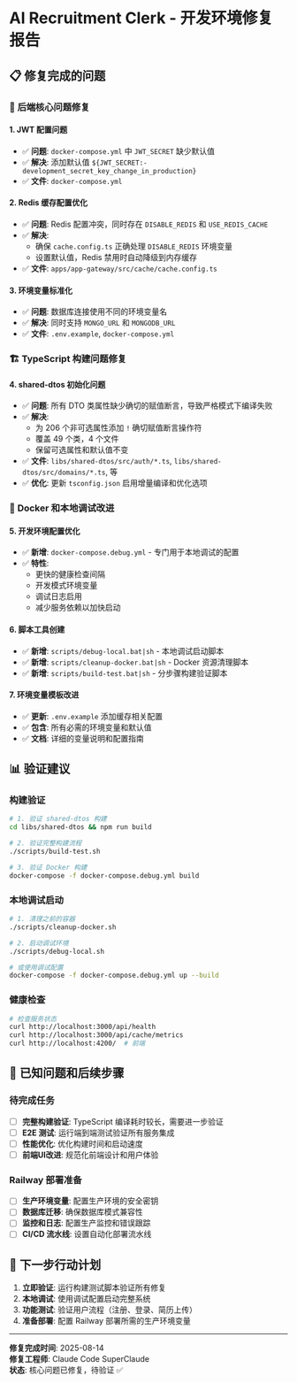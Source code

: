 # AI Recruitment Clerk - 开发环境修复报告

## 📋 **修复完成的问题**

### 🔧 **后端核心问题修复**

#### 1. JWT 配置问题
- ✅ **问题**: `docker-compose.yml` 中 `JWT_SECRET` 缺少默认值
- ✅ **解决**: 添加默认值 `${JWT_SECRET:-development_secret_key_change_in_production}`
- ✅ **文件**: `docker-compose.yml`

#### 2. Redis 缓存配置优化
- ✅ **问题**: Redis 配置冲突，同时存在 `DISABLE_REDIS` 和 `USE_REDIS_CACHE`
- ✅ **解决**: 
  - 确保 `cache.config.ts` 正确处理 `DISABLE_REDIS` 环境变量
  - 设置默认值，Redis 禁用时自动降级到内存缓存
- ✅ **文件**: `apps/app-gateway/src/cache/cache.config.ts`

#### 3. 环境变量标准化
- ✅ **问题**: 数据库连接使用不同的环境变量名
- ✅ **解决**: 同时支持 `MONGO_URL` 和 `MONGODB_URL`
- ✅ **文件**: `.env.example`, `docker-compose.yml`

### 🏗️ **TypeScript 构建问题修复**

#### 4. shared-dtos 初始化问题
- ✅ **问题**: 所有 DTO 类属性缺少确切的赋值断言，导致严格模式下编译失败
- ✅ **解决**: 
  - 为 206 个非可选属性添加 `!` 确切赋值断言操作符
  - 覆盖 49 个类，4 个文件
  - 保留可选属性和默认值不变
- ✅ **文件**: `libs/shared-dtos/src/auth/*.ts`, `libs/shared-dtos/src/domains/*.ts`, 等
- ✅ **优化**: 更新 `tsconfig.json` 启用增量编译和优化选项

### 🐳 **Docker 和本地调试改进**

#### 5. 开发环境配置优化
- ✅ **新增**: `docker-compose.debug.yml` - 专门用于本地调试的配置
- ✅ **特性**: 
  - 更快的健康检查间隔
  - 开发模式环境变量
  - 调试日志启用
  - 减少服务依赖以加快启动

#### 6. 脚本工具创建
- ✅ **新增**: `scripts/debug-local.bat|sh` - 本地调试启动脚本
- ✅ **新增**: `scripts/cleanup-docker.bat|sh` - Docker 资源清理脚本
- ✅ **新增**: `scripts/build-test.bat|sh` - 分步骤构建验证脚本

#### 7. 环境变量模板改进
- ✅ **更新**: `.env.example` 添加缓存相关配置
- ✅ **包含**: 所有必需的环境变量和默认值
- ✅ **文档**: 详细的变量说明和配置指南

## 📊 **验证建议**

### 构建验证
```bash
# 1. 验证 shared-dtos 构建
cd libs/shared-dtos && npm run build

# 2. 验证完整构建流程
./scripts/build-test.sh

# 3. 验证 Docker 构建
docker-compose -f docker-compose.debug.yml build
```

### 本地调试启动
```bash
# 1. 清理之前的容器
./scripts/cleanup-docker.sh

# 2. 启动调试环境
./scripts/debug-local.sh

# 或使用调试配置
docker-compose -f docker-compose.debug.yml up --build
```

### 健康检查
```bash
# 检查服务状态
curl http://localhost:3000/api/health
curl http://localhost:3000/api/cache/metrics
curl http://localhost:4200/  # 前端
```

## 🚨 **已知问题和后续步骤**

### 待完成任务
- [ ] **完整构建验证**: TypeScript 编译耗时较长，需要进一步验证
- [ ] **E2E 测试**: 运行端到端测试验证所有服务集成
- [ ] **性能优化**: 优化构建时间和启动速度
- [ ] **前端UI改进**: 规范化前端设计和用户体验

### Railway 部署准备
- [ ] **生产环境变量**: 配置生产环境的安全密钥
- [ ] **数据库迁移**: 确保数据库模式兼容性
- [ ] **监控和日志**: 配置生产监控和错误跟踪
- [ ] **CI/CD 流水线**: 设置自动化部署流水线

## 🎯 **下一步行动计划**

1. **立即验证**: 运行构建测试脚本验证所有修复
2. **本地调试**: 使用调试配置启动完整系统
3. **功能测试**: 验证用户流程（注册、登录、简历上传）
4. **准备部署**: 配置 Railway 部署所需的生产环境变量

---

**修复完成时间**: 2025-08-14  
**修复工程师**: Claude Code SuperClaude  
**状态**: 核心问题已修复，待验证 ✅